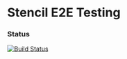 # Stencil E2E Testing

### Status
[![Build Status](https://travis-ci.org/Coenego/e2etest.png)](https://travis-ci.org/Coenego/e2etest)
